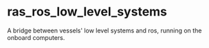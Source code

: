# ras_ros_low_level_systems
A bridge between vessels' low level systems and ros, running on the onboard computers. 
